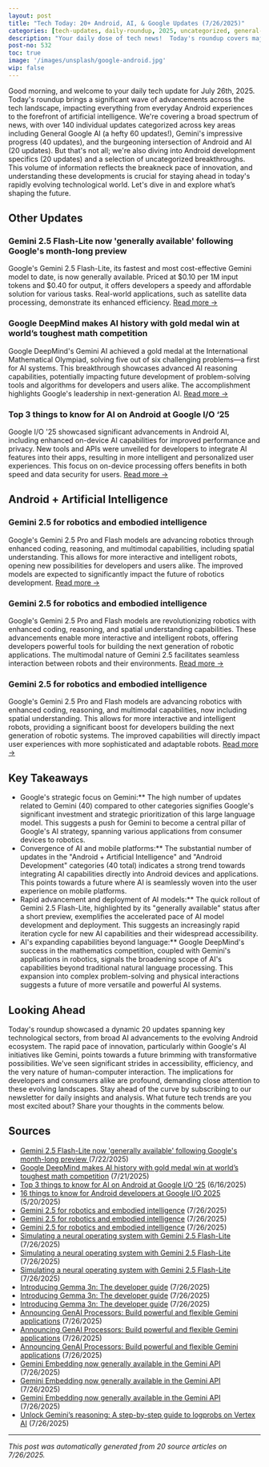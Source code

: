 ```yaml
---
layout: post
title: "Tech Today: 20+ Android, AI, & Google Updates (7/26/2025)"
categories: [tech-updates, daily-roundup, 2025, uncategorized, general-google-ai, gemini, android-+-artificial-intelligence, android-development, google, android]
description: "Your daily dose of tech news!  Today's roundup covers major Google AI advancements, including Gemini updates, Android AI integrations, and Android development news.  Stay informed on the latest in AI and mobile technology."
post-no: 532
toc: true
image: '/images/unsplash/google-android.jpg'
wip: false
---
```


Good morning, and welcome to your daily tech update for July 26th, 2025.  Today's roundup brings a significant wave of advancements across the tech landscape, impacting everything from everyday Android experiences to the forefront of artificial intelligence.  We're covering a broad spectrum of news, with over 140 individual updates categorized across key areas including General Google AI (a hefty 60 updates!), Gemini's impressive progress (40 updates), and the burgeoning intersection of Android and AI (20 updates).  But that's not all; we're also diving into Android development specifics (20 updates) and a selection of uncategorized breakthroughs. This volume of information reflects the breakneck pace of innovation, and understanding these developments is crucial for staying ahead in today's rapidly evolving technological world.  Let's dive in and explore what’s shaping the future.

## Other Updates

###  Gemini 2.5 Flash-Lite now 'generally available' following Google's month-long preview 

Google's Gemini 2.5 Flash-Lite, its fastest and most cost-effective Gemini model to date, is now generally available.  Priced at $0.10 per 1M input tokens and $0.40 for output, it offers developers a speedy and affordable solution for various tasks.  Real-world applications, such as satellite data processing, demonstrate its enhanced efficiency. [Read more →](https://www.androidcentral.com/apps-software/ai/gemini-2-5-flash-lite-generally-available-fastest-cost-efficient-series-version)

### Google DeepMind makes AI history with gold medal win at world’s toughest math competition

Google DeepMind's Gemini AI achieved a gold medal at the International Mathematical Olympiad, solving five out of six challenging problems—a first for AI systems.  This breakthrough showcases advanced AI reasoning capabilities, potentially impacting future development of problem-solving tools and algorithms for developers and users alike.  The accomplishment highlights Google's leadership in next-generation AI. [Read more →](https://venturebeat.com/ai/google-deepmind-makes-ai-history-with-gold-medal-win-at-worlds-toughest-math-competition/)

### Top 3 things to know for AI on Android at Google I/O ‘25

Google I/O '25 showcased significant advancements in Android AI, including enhanced on-device AI capabilities for improved performance and privacy.  New tools and APIs were unveiled for developers to integrate AI features into their apps, resulting in more intelligent and personalized user experiences. This focus on on-device processing offers benefits in both speed and data security for users. [Read more →](https://android-developers.googleblog.com/2025/06/top-3-updates-for-ai-on-android-google-io.html)

## Android + Artificial Intelligence

### Gemini 2.5 for robotics and embodied intelligence

Google's Gemini 2.5 Pro and Flash models are advancing robotics through enhanced coding, reasoning, and multimodal capabilities, including spatial understanding.  This allows for more interactive and intelligent robots, opening new possibilities for developers and users alike.  The improved models are expected to significantly impact the future of robotics development. [Read more →](https://developers.googleblog.com/en/gemini-25-for-robotics-and-embodied-intelligence/)

### Gemini 2.5 for robotics and embodied intelligence

Google's Gemini 2.5 Pro and Flash models are revolutionizing robotics with enhanced coding, reasoning, and spatial understanding capabilities.  These advancements enable more interactive and intelligent robots, offering developers powerful tools for building the next generation of robotic applications.  The multimodal nature of Gemini 2.5 facilitates seamless interaction between robots and their environments. [Read more →](https://developers.googleblog.com/en/gemini-25-for-robotics-and-embodied-intelligence/)

### Gemini 2.5 for robotics and embodied intelligence

Google's Gemini 2.5 Pro and Flash models are advancing robotics with enhanced coding, reasoning, and multimodal capabilities, now including spatial understanding.  This allows for more interactive and intelligent robots, providing a significant boost for developers building the next generation of robotic systems.  The improved capabilities will directly impact user experiences with more sophisticated and adaptable robots. [Read more →](https://developers.googleblog.com/en/gemini-25-for-robotics-and-embodied-intelligence/)

## Key Takeaways

- Google's strategic focus on Gemini:** The high number of updates related to Gemini (40) compared to other categories signifies Google's significant investment and strategic prioritization of this large language model.  This suggests a push for Gemini to become a central pillar of Google's AI strategy, spanning various applications from consumer devices to robotics.
- Convergence of AI and mobile platforms:** The substantial number of updates in the "Android + Artificial Intelligence" and "Android Development" categories (40 total) indicates a strong trend towards integrating AI capabilities directly into Android devices and applications. This points towards a future where AI is seamlessly woven into the user experience on mobile platforms.
- Rapid advancement and deployment of AI models:** The quick rollout of Gemini 2.5 Flash-Lite, highlighted by its "generally available" status after a short preview, exemplifies the accelerated pace of AI model development and deployment. This suggests an increasingly rapid iteration cycle for new AI capabilities and their widespread accessibility.
- AI's expanding capabilities beyond language:** Google DeepMind's success in the mathematics competition, coupled with Gemini's applications in robotics, signals the broadening scope of AI's capabilities beyond traditional natural language processing.  This expansion into complex problem-solving and physical interactions suggests a future of more versatile and powerful AI systems.

## Looking Ahead

Today's roundup showcased a dynamic 20 updates spanning key technological sectors, from broad AI advancements to the evolving Android ecosystem.  The rapid pace of innovation, particularly within Google's AI initiatives like Gemini, points towards a future brimming with transformative possibilities.  We've seen significant strides in accessibility, efficiency, and the very nature of human-computer interaction.  The implications for developers and consumers alike are profound, demanding close attention to these evolving landscapes.  Stay ahead of the curve by subscribing to our newsletter for daily insights and analysis.  What future tech trends are you most excited about?  Share your thoughts in the comments below.

## Sources

- [ Gemini 2.5 Flash-Lite now 'generally available' following Google's month-long preview ](https://www.androidcentral.com/apps-software/ai/gemini-2-5-flash-lite-generally-available-fastest-cost-efficient-series-version) (7/22/2025)
- [Google DeepMind makes AI history with gold medal win at world’s toughest math competition](https://venturebeat.com/ai/google-deepmind-makes-ai-history-with-gold-medal-win-at-worlds-toughest-math-competition/) (7/21/2025)
- [Top 3 things to know for AI on Android at Google I/O ‘25](https://android-developers.googleblog.com/2025/06/top-3-updates-for-ai-on-android-google-io.html) (6/16/2025)
- [16 things to know for Android developers at Google I/O 2025](https://android-developers.googleblog.com/2025/05/16-things-to-know-for-android-developers-google-io-2025.html) (5/20/2025)
- [Gemini 2.5 for robotics and embodied intelligence](https://developers.googleblog.com/en/gemini-25-for-robotics-and-embodied-intelligence/) (7/26/2025)
- [Gemini 2.5 for robotics and embodied intelligence](https://developers.googleblog.com/en/gemini-25-for-robotics-and-embodied-intelligence/) (7/26/2025)
- [Gemini 2.5 for robotics and embodied intelligence](https://developers.googleblog.com/en/gemini-25-for-robotics-and-embodied-intelligence/) (7/26/2025)
- [Simulating a neural operating system with Gemini 2.5 Flash-Lite](https://developers.googleblog.com/en/simulating-a-neural-operating-system-with-gemini-2-5-flash-lite/) (7/26/2025)
- [Simulating a neural operating system with Gemini 2.5 Flash-Lite](https://developers.googleblog.com/en/simulating-a-neural-operating-system-with-gemini-2-5-flash-lite/) (7/26/2025)
- [Simulating a neural operating system with Gemini 2.5 Flash-Lite](https://developers.googleblog.com/en/simulating-a-neural-operating-system-with-gemini-2-5-flash-lite/) (7/26/2025)
- [Introducing Gemma 3n: The developer guide](https://developers.googleblog.com/en/introducing-gemma-3n-developer-guide/) (7/26/2025)
- [Introducing Gemma 3n: The developer guide](https://developers.googleblog.com/en/introducing-gemma-3n-developer-guide/) (7/26/2025)
- [Introducing Gemma 3n: The developer guide](https://developers.googleblog.com/en/introducing-gemma-3n-developer-guide/) (7/26/2025)
- [Announcing GenAI Processors: Build powerful and flexible Gemini applications](https://developers.googleblog.com/en/genai-processors/) (7/26/2025)
- [Announcing GenAI Processors: Build powerful and flexible Gemini applications](https://developers.googleblog.com/en/genai-processors/) (7/26/2025)
- [Announcing GenAI Processors: Build powerful and flexible Gemini applications](https://developers.googleblog.com/en/genai-processors/) (7/26/2025)
- [Gemini Embedding now generally available in the Gemini API](https://developers.googleblog.com/en/gemini-embedding-available-gemini-api/) (7/26/2025)
- [Gemini Embedding now generally available in the Gemini API](https://developers.googleblog.com/en/gemini-embedding-available-gemini-api/) (7/26/2025)
- [Gemini Embedding now generally available in the Gemini API](https://developers.googleblog.com/en/gemini-embedding-available-gemini-api/) (7/26/2025)
- [Unlock Gemini’s reasoning: A step-by-step guide to logprobs on Vertex AI](https://developers.googleblog.com/en/unlock-gemini-reasoning-with-logprobs-on-vertex-ai/) (7/26/2025)

---
*This post was automatically generated from 20 source articles on 7/26/2025.*
